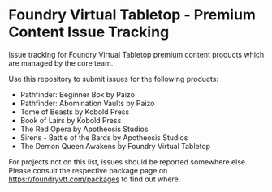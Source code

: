 # Foundry Virtual Tabletop - Premium Content Issue Tracking
Issue tracking for Foundry Virtual Tabletop premium content products which are managed by the core team.

Use this repository to submit issues for the following products:

* Pathfinder: Beginner Box by Paizo
* Pathfinder: Abomination Vaults by Paizo
* Tome of Beasts by Kobold Press
* Book of Lairs by Kobold Press
* The Red Opera by Apotheosis Studios
* Sirens - Battle of the Bards by Apotheosis Studios
* The Demon Queen Awakens by Foundry Virtual Tabletop

For projects not on this list, issues should be reported somewhere else. Please consult the respective package page on https://foundryvtt.com/packages to find out where.

